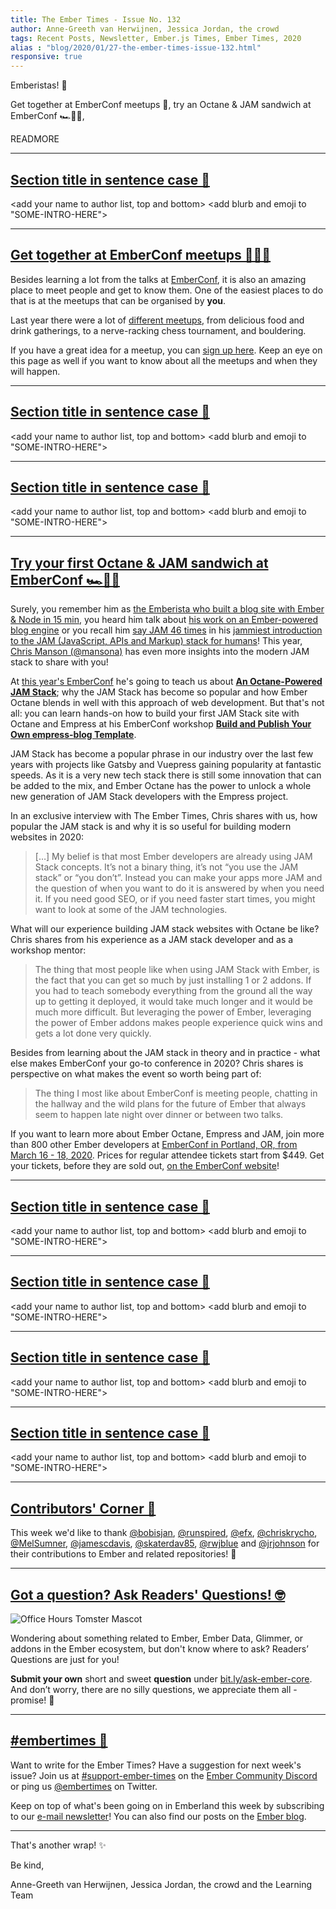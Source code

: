 ```yaml
---
title: The Ember Times - Issue No. 132
author: Anne-Greeth van Herwijnen, Jessica Jordan, the crowd
tags: Recent Posts, Newsletter, Ember.js Times, Ember Times, 2020
alias : "blog/2020/01/27-the-ember-times-issue-132.html"
responsive: true
---
```


<SAYING-HELLO-IN-YOUR-FAVORITE-LANGUAGE> Emberistas! 🐹

Get together at EmberConf meetups 🍦,
try an Octane & JAM sandwich at EmberConf 🏎🥪🍓,

READMORE

---

## [Section title in sentence case 🐹](#section-url)

<change section title emoji>
<consider adding some bold to your paragraph>

<add your name to author list, top and bottom>
<add blurb and emoji to "SOME-INTRO-HERE">

---

## [Get together at EmberConf meetups 🍦🎲🗻](https://emberconf.com/#/schedule/meetups)

Besides learning a lot from the talks at [EmberConf](https://emberconf.com/), it is also an amazing place to meet people and get to know them. One of the easiest places to do that is at the meetups that can be organised by **you**.

Last year there were a lot of [different meetups](https://2019.emberconf.com/meetups.html), from delicious food and drink gatherings, to a nerve-racking chess tournament, and bouldering.

If you have a great idea for a meetup, you can [sign up here](https://emberconf.com/#/schedule/meetups). Keep an eye on this page as well if you want to know about all the meetups and when they will happen.

---

## [Section title in sentence case 🐹](#section-url)

<change section title emoji>
<consider adding some bold to your paragraph>

<add your name to author list, top and bottom>
<add blurb and emoji to "SOME-INTRO-HERE">

---

## [Section title in sentence case 🐹](#section-url)

<change section title emoji>
<consider adding some bold to your paragraph>

<add your name to author list, top and bottom>
<add blurb and emoji to "SOME-INTRO-HERE">

---

## [Try your first Octane & JAM sandwich at EmberConf 🏎🥪🍓](https://emberconf.com/#/speakers/chris-manson)

Surely, you remember him as [the Emberista who built a blog site with Ember & Node in 15 min](https://www.youtube.com/watch?v=GHbjdesHhPA), you heard him talk about [his work on an Ember-powered blog engine](https://www.youtube.com/watch?v=OnDUp2AhuNo) or you
recall him [say JAM 46 times](https://twitter.com/real_ate/status/1207683401446313984) in his [jammiest introduction to the JAM (JavaScript, APIs and Markup) stack for humans](https://www.youtube.com/watch?v=eQULGb10MbQ)!
This year, [Chris Manson (@mansona)](https://github.com/mansona) has even more insights into the modern JAM stack to share with you!

<!--alex disable king-queen-->
At [this year's EmberConf](https://emberconf.com/) he's going to teach us about [**An Octane-Powered JAM Stack**](https://emberconf.com/#/schedule/day-1_an-octane-powered-jam-stack); why the JAM Stack has become so popular and how Ember Octane blends in well with this approach of web development. But that's not all: you can learn hands-on how to build your first JAM Stack site with Octane and Empress at his EmberConf workshop [**Build and Publish Your Own empress-blog Template**](https://emberconf.com/#/schedule/pre-conf_build-and-publish-your-own-%60empress-blog%60-template).


JAM Stack has become a popular phrase in our industry over the last few years with projects like Gatsby and Vuepress gaining popularity at fantastic speeds. As it is a very new tech stack there is still some innovation that can be added to the mix, and Ember Octane has the power to unlock a whole new generation of JAM Stack developers with the Empress project.

In an exclusive interview with The Ember Times, Chris shares with us, how popular the JAM stack is and why it is so useful for building modern websites in 2020:

> […] My belief is that most Ember developers are already using JAM Stack concepts. It’s not a binary thing, it’s not “you use the JAM stack” or “you don’t”. Instead you can make your apps more JAM and the question of when you want to do it is answered by when you need it. If you need good SEO, or if you need faster start times, you might want to look at some of the JAM technologies.

What will our experience building JAM stack websites with Octane be like? Chris shares from his experience as a JAM stack developer and as a workshop mentor:

<!--alex ignore just-->
> The thing that most people like when using JAM Stack with Ember, is the fact that you can get so much by just installing 1 or 2 addons. If you had to teach somebody everything from the ground all the way up to getting it deployed, it would take much longer and it would be much more difficult. But leveraging the power of Ember, leveraging the power of Ember addons makes people experience quick wins and gets a lot done very quickly.

Besides from learning about the JAM stack in theory and in practice - what else makes EmberConf your go-to conference in 2020? Chris shares is perspective on what makes the event so worth being part of:

> The thing I most like about EmberConf is meeting people, chatting in the hallway and the wild plans for the future of Ember that always seem to happen late night over dinner or between two talks.

If you want to learn more about Ember Octane, Empress and JAM, join more than 800 other Ember developers at [EmberConf in Portland, OR, from March 16 - 18, 2020](https://emberconf.com/). Prices for regular attendee tickets start from $449. Get your tickets, before they are sold out, [on the EmberConf website](https://emberconf.com/#/register)!
<!--alex enable king-queen-->

---

## [Section title in sentence case 🐹](#section-url)

<change section title emoji>
<consider adding some bold to your paragraph>

<add your name to author list, top and bottom>
<add blurb and emoji to "SOME-INTRO-HERE">

---

## [Section title in sentence case 🐹](#section-url)

<change section title emoji>
<consider adding some bold to your paragraph>

<add your name to author list, top and bottom>
<add blurb and emoji to "SOME-INTRO-HERE">

---

## [Section title in sentence case 🐹](#section-url)

<change section title emoji>
<consider adding some bold to your paragraph>

<add your name to author list, top and bottom>
<add blurb and emoji to "SOME-INTRO-HERE">

---

## [Section title in sentence case 🐹](#section-url)

<change section title emoji>
<consider adding some bold to your paragraph>

<add your name to author list, top and bottom>
<add blurb and emoji to "SOME-INTRO-HERE">

---

## [Contributors' Corner 👏](https://guides.emberjs.com/release/contributing/repositories/)

<p>This week we'd like to thank <a href="https://github.com/bobisjan" target="gh-user">@bobisjan</a>, <a href="https://github.com/runspired" target="gh-user">@runspired</a>, <a href="https://github.com/efx" target="gh-user">@efx</a>, <a href="https://github.com/chriskrycho" target="gh-user">@chriskrycho</a>, <a href="https://github.com/MelSumner" target="gh-user">@MelSumner</a>, <a href="https://github.com/jamescdavis" target="gh-user">@jamescdavis</a>, <a href="https://github.com/skaterdav85" target="gh-user">@skaterdav85</a>, <a href="https://github.com/rwjblue" target="gh-user">@rwjblue</a> and <a href="https://github.com/jrjohnson" target="gh-user">@jrjohnson</a> for their contributions to Ember and related repositories! 💖</p>

---

## [Got a question? Ask Readers' Questions! 🤓](https://docs.google.com/forms/d/e/1FAIpQLScqu7Lw_9cIkRtAiXKitgkAo4xX_pV1pdCfMJgIr6Py1V-9Og/viewform)

<div class="blog-row">
  <img class="float-right small transparent padded" alt="Office Hours Tomster Mascot" title="Readers' Questions" src="/images/tomsters/officehours.png" />

  <p>Wondering about something related to Ember, Ember Data, Glimmer, or addons in the Ember ecosystem, but don't know where to ask? Readers’ Questions are just for you!</p>

  <p><strong>Submit your own</strong> short and sweet <strong>question</strong> under <a href="https://bit.ly/ask-ember-core" target="rq">bit.ly/ask-ember-core</a>. And don’t worry, there are no silly questions, we appreciate them all - promise! 🤞</p>
</div>

---

## [#embertimes 📰](https://blog.emberjs.com/tags/newsletter.html)

Want to write for the Ember Times? Have a suggestion for next week's issue? Join us at [#support-ember-times](https://discordapp.com/channels/480462759797063690/485450546887786506) on the [Ember Community Discord](https://discordapp.com/invite/zT3asNS) or ping us [@embertimes](https://twitter.com/embertimes) on Twitter.

Keep on top of what's been going on in Emberland this week by subscribing to our [e-mail newsletter](https://the-emberjs-times.ongoodbits.com/)! You can also find our posts on the [Ember blog](https://emberjs.com/blog/tags/newsletter.html).

---

That's another wrap! ✨

Be kind,

Anne-Greeth van Herwijnen, Jessica Jordan, the crowd and the Learning Team
